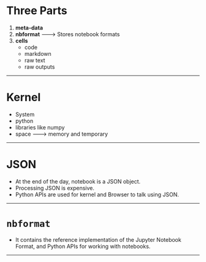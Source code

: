# Three Parts
1. **meta-data**
2. **nbformat** ---> Stores notebook formats
3. **cells**
	- code
	- markdown
	- raw text
	- raw outputs

---
# Kernel
- System
- python
- libraries like numpy
- space ---> memory and temporary

---
# JSON
- At the end of the day, notebook is a JSON object.
- Processing JSON is expensive.
- Python APIs are used for kernel and Browser to talk using JSON.

---
# `nbformat`
- It contains the reference implementation of the Jupyter Notebook Format, and Python APIs for working with notebooks.

---






